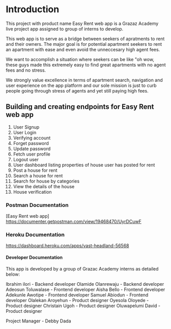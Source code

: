 # Introduction

This project with product name Easy Rent web app is a Grazaz Academy live project app assigned to group of interns to develop.

This web app is to serve as a bridge between seekers of apratments to rent and their owners. The major goal is for potential apartment seekers to rent an apartment with ease and even avoid the unneccesary high agent fees.

We want to accomplish a situation where seekers can be like "oh wow, these guys made this extremely easy to find great apartments with no agent fees and no stress.

We strongly value excellence in terms of apartment search, navigation and user experience on the app platform and our sole mission is just to curb people going through stress of agents and yet still paying high fees.

## Building and creating endpoints for Easy Rent web app

1. User Signup
2. User Login
3. Verifying account
4. Forget password
5. Update password
6. Fetch user profile
7. Logout user
8. User dashboard listing properties of house user has posted for rent
9. Post a house for rent
10. Search a house for rent
11. Search for house by categories
12. View the details of the house
13. House verification

### Postman Documentation

[Easy Rent web app] https://documenter.getpostman.com/view/19468470/UyrDCuwF

### Heroku Documentation

https://dashboard.heroku.com/apps/vast-headland-56568

#### Developer Documentation

This app is developed by a group of Grazac Academy interns as detailed below:

Ibrahim ilori - Backend developer
Olamide Olanrewaju - Backend developer
Adeosun Toluwalase - Frontend developer
Aisha Bello - Frontend developer
Adekunle Awotipe - Frontend developer
Samuel Abiodun - Frontend developer
Olalekan Aroyehun - Product designer
Oyesola Oloyede - Product designer
Christain Ugoh - Product designer
Oluwapelumi David - Product designer

Project Manager - Debby Dada
